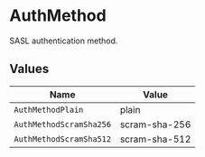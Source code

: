 # AuthMethod

SASL authentication method.


## Values

| Name                    | Value                   |
| ----------------------- | ----------------------- |
| `AuthMethodPlain`       | plain                   |
| `AuthMethodScramSha256` | scram-sha-256           |
| `AuthMethodScramSha512` | scram-sha-512           |